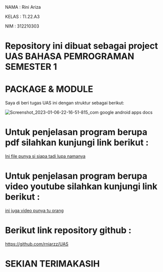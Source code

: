 NAMA    : Rini Ariza

KELAS   : TI.22.A3

NIM     : 312210303

# Repository ini dibuat sebagai project UAS BAHASA PEMROGRAMAN SEMESTER 1

# PACKAGE & MODULE
Saya di beri tugas UAS ini  dengan struktur sebagai berikut:

![Screenshot_2023-01-06-22-16-51-815_com google android apps docs](https://user-images.githubusercontent.com/115516607/211041722-8152d33d-da61-4f4f-9ef5-7fd337b71d32.png)

# Untuk penjelasan program berupa pdf silahkan kunjungi link berikut :

[Ini file punya si siapa tadi lupa namanya](https://drive.google.com/file/d/1ZP2LMhRSkGNGIaZ_WPVh7TKS2EM3aVq2/view?usp=share_link)

# Untuk penjelasan program berupa video youtube silahkan kunjungi link berikut :

[ini juga video punya tu orang](https://youtu.be/51O5-O3pvug)

# Berikut link repository github :

https://github.com/rniarzz/UAS

# SEKIAN TERIMAKASIH
